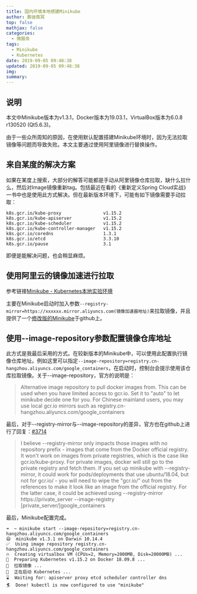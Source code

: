 ```yaml
---
title: 国内环境本地搭建Minikube
author: 鹏徙南冥
top: false
mathjax: false
categories:
  - 微服务
tags:
  - Minikube
  - Kubernetes
date: 2019-09-05 09:48:38
updated: 2019-09-05 09:48:38
img:
summary:
---
```

## 说明
本文中Minikube版本为v1.3.1，Docker版本为19.03.1，VirtualBox版本为6.0.8 r130520 (Qt5.6.3)。

由于一些众所周知的原因，在使用默认配置搭建Minikube环境时，因为无法拉取镜像等问题而导致失败。本文主要通过使用阿里镜像进行替换操作。

## 来自某度的解决方案
如果在某度上搜索，大部分的解答可能都是手动从阿里镜像仓库拉取，缺什么拉什么，然后对Image镜像重新tag。包括最近在看的《重新定义Spring Cloud实战》一书中也是使用此方式解决。但在最新版本环境下，可能有如下镜像需要手动拉取：
```
k8s.gcr.io/kube-proxy                v1.15.2
k8s.gcr.io/kube-apiserver            v1.15.2
k8s.gcr.io/kube-scheduler            v1.15.2
k8s.gcr.io/kube-controller-manager   v1.15.2
k8s.gcr.io/coredns                   1.3.1
k8s.gcr.io/etcd                      3.3.10
k8s.gcr.io/pause                     3.1
```
即便是能解决问题，也会稍显麻烦。

## 使用阿里云的镜像加速进行拉取
参考链接[Minikube - Kubernetes本地实验环境](https://yq.aliyun.com/articles/221687)

主要在Minikube启动时加入参数`--registry-mirror=https://xxxxxx.mirror.aliyuncs.com(镜像加速器地址)`来拉取镜像，并且提供了一个[修改版的Minikube](https://github.com/AliyunContainerService/minikube)于github上。

## 使用--image-repository参数配置镜像仓库地址
此方式是我最后采用的方式。在较新版本的Minikube中，可以使用此配置执行镜像仓库地址。例如这里可以指定`--image-repository=registry.cn-hangzhou.aliyuncs.com/google_containers`，在启动时，控制台会提示使用该仓库拉取镜像。关于--image-repository，官方的说明是：
> Alternative image repository to pull docker images from. This can be used when you have
limited access to gcr.io. Set it to "auto" to let minikube decide one for you. For Chinese mainland users, you may use
local gcr.io mirrors such as registry.cn-hangzhou.aliyuncs.com/google_containers

最后，对于--registry-mirror与--image-repository的差异，官方也在github上进行了回复：[#3714](https://github.com/kubernetes/minikube/pull/3714)
> I believe --registry-mirror only impacts those images with no repository prefix - images that come from the Docker official registry.
It won't work on images from private registries, which is the case like gcr.io/kube-proxy. For private images, docker will still go to the private registry and fetch them.
If you set up minikube with --registry-mirror, it could work for pods/deployments that use ubuntu/18.04, but not for gcr.io/ - you will need to wipe the "gcr.io/" out from the references to make it look like an image from the official registry. For the latter case, it could be achieved using --registry-mirror https://private_server --image-registry [private_server/]google_containers

最后，Minikube配置完成。
```
➜  ~ minikube start --image-repository=registry.cn-hangzhou.aliyuncs.com/google_containers
😄  minikube v1.3.1 on Darwin 10.14.4
✅  Using image repository registry.cn-hangzhou.aliyuncs.com/google_containers
🔥  Creating virtualbox VM (CPUs=2, Memory=2000MB, Disk=20000MB) ...
🐳  Preparing Kubernetes v1.15.2 on Docker 18.09.8 ...
🚜  拉取镜像 ...
🚀  正在启动 Kubernetes ...
⌛  Waiting for: apiserver proxy etcd scheduler controller dns
🏄  Done! kubectl is now configured to use "minikube"
```